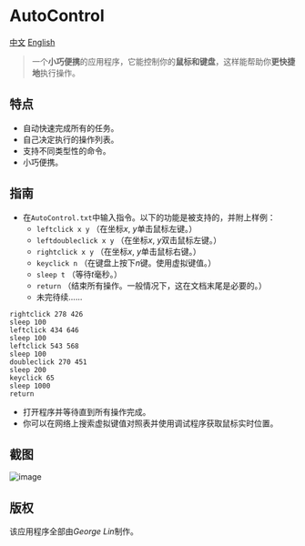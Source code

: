 # AutoControl
[中文](https://github.com/georgel2020/Default/blob/main/README-CN.md) [English](https://github.com/georgel2020/Default/blob/main/README.md)
> 一个**小巧便携**的应用程序，它能控制你的**鼠标和键盘**，这样能帮助你**更快捷地**执行操作。
## 特点
- 自动快速完成所有的任务。
- 自己决定执行的操作列表。
- 支持不同类型性的命令。
- 小巧便携。
## 指南
- 在`AutoControl.txt`中输入指令。以下的功能是被支持的，并附上样例：
  - `leftclick x y` （在坐标*x*, *y*单击鼠标左键。）
  - `leftdoubleclick x y` （在坐标*x*, *y*双击鼠标左键。）
  - `rightclick x y` （在坐标*x*, *y*单击鼠标右键。）
  - `keyclick n` （在键盘上按下*n*键。使用虚拟键值。）
  - `sleep t` （等待*t*毫秒。）
  - `return` （结束所有操作。一般情况下，这在文档末尾是必要的。）
  - 未完待续……
```
rightclick 278 426
sleep 100
leftclick 434 646
sleep 100
leftclick 543 568
sleep 100
doubleclick 270 451
sleep 200
keyclick 65
sleep 1000
return
```
- 打开程序并等待直到所有操作完成。
- 你可以在网络上搜索虚拟键值对照表并使用调试程序获取鼠标实时位置。
## 截图
![image](https://user-images.githubusercontent.com/86717650/169291191-8c280cf6-0a92-4271-82fb-64391f01ab90.png)
## 版权
该应用程序全部由*George Lin*制作。
